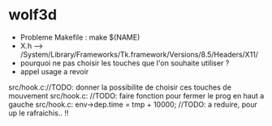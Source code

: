 # wolf3d

- Probleme Makefile : make $(NAME)
- X.h --> /System/Library/Frameworks/Tk.framework/Versions/8.5/Headers/X11/
- pourquoi ne pas choisir les touches que l'on souhaite utiliser ?
- appel usage a revoir


src/hook.c://TODO: donner la possibilite de choisir ces touches de mouvement
src/hook.c:	//TODO: faire fonction pour fermer le prog en haut a gauche
src/hook.c:	env->dep.time = tmp + 10000; //TODO: a reduire, pour up le rafraichis.. !!
